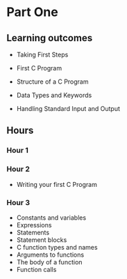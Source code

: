 # Part One

## Learning outcomes

- Taking First Steps

- First C Program

- Structure of a C Program

- Data Types and Keywords

- Handling Standard Input and Output

## Hours

### Hour 1

### Hour 2

- Writing your first C Program

### Hour 3

- Constants and variables
- Expressions
- Statements
- Statement blocks
- C function types and names
- Arguments to functions
- The body of a function
- Function calls
